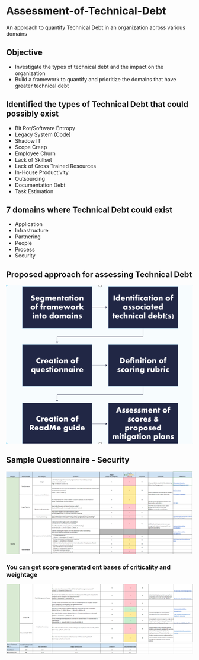 # Assessment-of-Technical-Debt
An approach to quantify Technical Debt in an organization across various domains

## Objective
- Investigate the types of technical debt and the impact on the organization
- Build a framework to quantify and prioritize the domains that have greater technical debt 

## Identified the types of Technical Debt that could possibly exist
- Bit Rot/Software Entropy
- Legacy System (Code)
- Shadow IT 
- Scope Creep
- Employee Churn 
- Lack of Skillset
- Lack of Cross Trained Resources 
- In-House Productivity 
- Outsourcing
- Documentation Debt
- Task Estimation  

## 7 domains where Technical Debt could exist
- Application
- Infrastructure
- Partnering
- People
- Process
- Security

## Proposed approach for assessing Technical Debt

![](Screenshots/approach.png)

## Sample Questionnaire - Security

![](Screenshots/security1.png)

### You can get score generated ont bases of criticality and weightage
![](Screenshots/security2.png)
